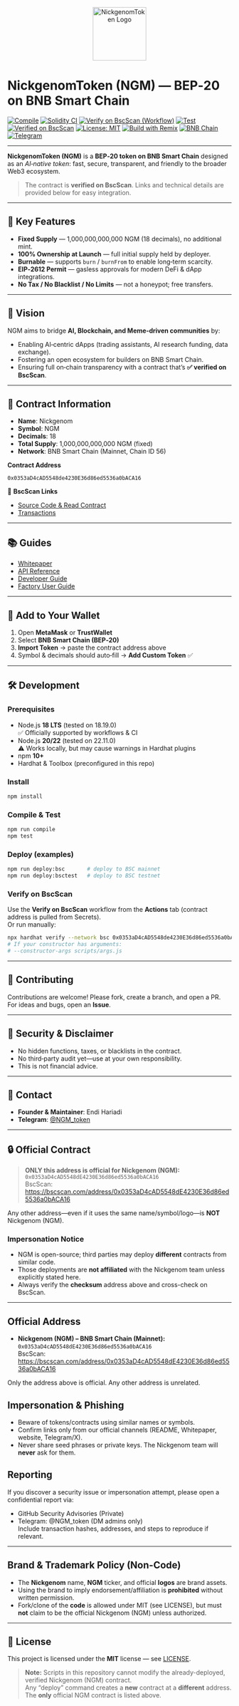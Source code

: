<p align="center">
  <img src="assets/ngm-logo.png" alt="NickgenomToken Logo" width="120"/>
</p>

# NickgenomToken (NGM) — BEP‑20 on BNB Smart Chain

[![Compile](https://github.com/EndiHariadi43/NickgenomToken/actions/workflows/compile.yml/badge.svg?branch=main)](https://github.com/EndiHariadi43/NickgenomToken/actions/workflows/compile.yml)
[![Solidity CI](https://github.com/EndiHariadi43/NickgenomToken/actions/workflows/solidity.yml/badge.svg?branch=main)](https://github.com/EndiHariadi43/NickgenomToken/actions/workflows/solidity.yml)
[![Verify on BscScan (Workflow)](https://github.com/EndiHariadi43/NickgenomToken/actions/workflows/verify.yml/badge.svg?branch=main)](https://github.com/EndiHariadi43/NickgenomToken/actions/workflows/verify.yml)
[![Test](https://github.com/EndiHariadi43/NickgenomToken/actions/workflows/test.yml/badge.svg?branch=main)](https://github.com/EndiHariadi43/NickgenomToken/actions/workflows/test.yml)
[![Verified on BscScan](https://img.shields.io/badge/BscScan-Verified-brightgreen?logo=binance&logoColor=white)](https://bscscan.com/address/0x0353aD4cAD5548de4230E36d86ed5536a0bACA16#code)
[![License: MIT](https://img.shields.io/badge/License-MIT-green.svg)](./LICENSE)
[![Build with Remix](https://img.shields.io/badge/Build-Remix-blue?logo=ethereum)](https://remix.ethereum.org)
[![BNB Chain](https://img.shields.io/badge/Chain-BNB_SmartChain-yellow?logo=binance)](https://www.bnbchain.org)
[![Telegram](https://img.shields.io/badge/Telegram-Join%20Group-26A5E4?logo=telegram&logoColor=white)](https://t.me/NGM_token)

---

**NickgenomToken (NGM)** is a **BEP‑20 token on BNB Smart Chain** designed as an *AI‑native token*: fast, secure, transparent, and friendly to the broader Web3 ecosystem.

> The contract is **verified on BscScan**. Links and technical details are provided below for easy integration.

---

## 🔑 Key Features
- **Fixed Supply** — 1,000,000,000,000 NGM (18 decimals), no additional mint.  
- **100% Ownership at Launch** — full initial supply held by deployer.  
- **Burnable** — supports `burn` / `burnFrom` to enable long‑term scarcity.  
- **EIP‑2612 Permit** — gasless approvals for modern DeFi & dApp integrations.  
- **No Tax / No Blacklist / No Limits** — not a honeypot; free transfers.  

---

## 🚀 Vision
NGM aims to bridge **AI, Blockchain, and Meme‑driven communities** by:
- Enabling AI‑centric dApps (trading assistants, AI research funding, data exchange).  
- Fostering an open ecosystem for builders on BNB Smart Chain.  
- Ensuring full on‑chain transparency with a contract that’s **✅ verified on BscScan**.

---

## 📌 Contract Information
- **Name**: Nickgenom  
- **Symbol**: NGM  
- **Decimals**: 18  
- **Total Supply**: 1,000,000,000,000 NGM (fixed)  
- **Network**: BNB Smart Chain (Mainnet, Chain ID 56)  

**Contract Address**
```
0x0353aD4cAD5548de4230E36d86ed5536a0bACA16
```

🔗 **BscScan Links**
- [Source Code & Read Contract](https://bscscan.com/address/0x0353aD4cAD5548de4230E36d86ed5536a0bACA16#code)  
- [Transactions](https://bscscan.com/address/0x0353aD4cAD5548de4230E36d86ed5536a0bACA16)

---

## 📚 Guides
- [Whitepaper](./docs/Whitepaper.md)  
- [API Reference](./docs/API.md)  
- [Developer Guide](./docs/DEV_GUIDE.md)  
- [Factory User Guide](./docs/FACTORY_GUIDE.md)

---

## 🧭 Add to Your Wallet
1. Open **MetaMask** or **TrustWallet**  
2. Select **BNB Smart Chain (BEP‑20)**  
3. **Import Token** → paste the contract address above  
4. Symbol & decimals should auto‑fill → **Add Custom Token** ✅

---

## 🛠️ Development

### Prerequisites
- Node.js **18 LTS** (tested on 18.19.0)  
  ✅ Officially supported by workflows & CI  
- Node.js **20/22** (tested on 22.11.0)  
  ⚠️ Works locally, but may cause warnings in Hardhat plugins
- npm **10+**
- Hardhat & Toolbox (preconfigured in this repo)

### Install
```bash
npm install
```

### Compile & Test
```bash
npm run compile
npm test
```

### Deploy (examples)
```bash
npm run deploy:bsc       # deploy to BSC mainnet
npm run deploy:bsctest   # deploy to BSC testnet
```

### Verify on BscScan
Use the **Verify on BscScan** workflow from the **Actions** tab (contract address is pulled from Secrets).  
Or run manually:
```bash
npx hardhat verify --network bsc 0x0353aD4cAD5548de4230E36d86ed5536a0bACA16   --contract "contracts/token/NickgenomPermit.sol:NickgenomPermit"
# If your constructor has arguments:
# --constructor-args scripts/args.js
```

---

## 🤝 Contributing
Contributions are welcome! Please fork, create a branch, and open a PR.  
For ideas and bugs, open an **Issue**.

---

## 🔐 Security & Disclaimer
- No hidden functions, taxes, or blacklists in the contract.  
- No third‑party audit yet—use at your own responsibility.  
- This is not financial advice.

---

## 👥 Contact
- **Founder & Maintainer**: Endi Hariadi  
- **Telegram**: [@NGM_token](https://t.me/NGM_token)

---

## 🔒 Official Contract

> **ONLY this address is official for Nickgenom (NGM):**  
> `0x0353aD4cAD5548dE4230E36d86ed5536a0bACA16`  
> BscScan: https://bscscan.com/address/0x0353aD4cAD5548dE4230E36d86ed5536a0bACA16

Any other address—even if it uses the same name/symbol/logo—is **NOT** Nickgenom (NGM).

### Impersonation Notice
- NGM is open-source; third parties may deploy **different** contracts from similar code.
- Those deployments are **not affiliated** with the Nickgenom team unless explicitly stated here.
- Always verify the **checksum** address above and cross-check on BscScan.

---

## Official Address

- **Nickgenom (NGM) – BNB Smart Chain (Mainnet):**  
  `0x0353aD4cAD5548dE4230E36d86ed5536a0bACA16`  
  BscScan: https://bscscan.com/address/0x0353aD4cAD5548dE4230E36d86ed5536a0bACA16

Only the address above is official. Any other address is unrelated.

## Impersonation & Phishing

- Beware of tokens/contracts using similar names or symbols.
- Confirm links only from our official channels (README, Whitepaper, website, Telegram/X).
- Never share seed phrases or private keys. The Nickgenom team will **never** ask for them.

## Reporting

If you discover a security issue or impersonation attempt, please open a confidential report via:
- GitHub Security Advisories (Private)  
- Telegram: @NGM_token (DM admins only)  
Include transaction hashes, addresses, and steps to reproduce if relevant.

---

## Brand & Trademark Policy (Non-Code)

- The **Nickgenom** name, **NGM** ticker, and official **logos** are brand assets.
- Using the brand to imply endorsement/affiliation is **prohibited** without written permission.
- Fork/clone of the **code** is allowed under MIT (see LICENSE), but must **not** claim to be the official Nickgenom (NGM) unless authorized.

---

## 📄 License
This project is licensed under the **MIT** license — see [LICENSE](./LICENSE).

> **Note:** Scripts in this repository cannot modify the already-deployed, verified Nickgenom (NGM) contract.  
> Any “deploy” command creates a **new** contract at a **different** address.  
> The **only** official NGM contract is listed above.
